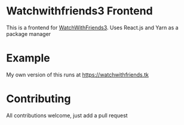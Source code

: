 # Watchwithfriends3 Frontend
This is a frontend for [WatchWithFriends3](https://github.com/Aapeli123/watchwithfriends3).
Uses React.js and Yarn as a package manager
# Example
My own version of this runs at https://watchwithfriends.tk
# Contributing
All contributions welcome, just add a pull request
